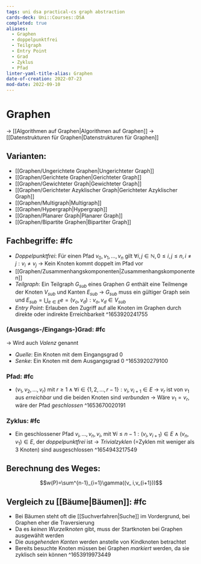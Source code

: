 ```yaml
---
tags: uni dsa practical-cs graph abstraction
cards-deck: Uni::Courses::DSA
completed: true
aliases:
  - Graphen
  - doppelpunktfrei
  - Teilgraph
  - Entry Point
  - Grad
  - Zyklus
  - Pfad
linter-yaml-title-alias: Graphen
date-of-creation: 2022-07-23
mod-date: 2022-09-10
---
```


# Graphen
→ [[Algorithmen auf Graphen|Algorithmen auf Graphen]]
→ [[Datenstrukturen für Graphen|Datenstrukturen für Graphen]]

## Varianten:
- [[Graphen/Ungerichtete Graphen|Ungerichteter Graph]]
- [[Graphen/Gerichtete Graphen|Gerichteter Graph]]
- [[Graphen/Gewichteter Graph|Gewichteter Graph]]
- [[Graphen/Gerichteter Azyklischer Graph|Gerichteter Azyklischer Graph]]
- [[Graphen/Multigraph|Multigraph]]
- [[Graphen/Hypergraph|Hypergraph]]
- [[Graphen/Planarer Graph|Planarer Graph]]
- [[Graphen/Bipartite Graphen|Bipartiter Graph]]

## Fachbegriffe: #fc
- *Doppelpunktfrei*: Für einen Pfad $v_0, v_1, \dots, v_n$ gilt $\forall i,j \in \mathbb{N}, 0 \leq i,j \leq n, i \neq j: v_i \neq v_j$
	→ Kein Knoten kommt doppelt im Pfad vor
- [[Graphen/Zusammenhangskomponenten|Zusammenhangskomponenten]]
- *Teilgraph*: Ein Teilgraph $G_{sub}$ eines Graphen $G$ enthält eine Teilmenge der Knoten $V_{sub}$ und Kanten $E_{sub}$
	→ $G_{sub}$ muss ein gültiger Graph sein und $E_{sub}= \bigcup_{e \in E} e=(v_o, v_d): v_o, v_d \in V_{sub}$
- *Entry Point*: Erlauben den Zugriff auf alle Knoten im Graphen durch direkte oder indirekte Erreichbarkeit
^1653920241755

### (Ausgangs-/Eingangs-)Grad: #fc
→ Wird auch *Valenz* genannt
- *Quelle*: Ein Knoten mit dem Eingangsgrad 0
- *Senke*: Ein Knoten mit dem Ausgangsgrad 0
^1653920279100

### Pfad: #fc
- $(v_1,v_2,\dots,v_r)$ mit $r \geq 1 \wedge \forall i \in \{1,2,\dots,r-1\}: v_i,v_{i+1} \in E$
	→ $v_r$ ist von $v_1$ aus *erreichbar* und die beiden Knoten sind *verbunden*
	→ Wäre $v_1 = v_r$, wäre der Pfad *geschlossen*
^1653670020191

### Zyklus: #fc
- Ein geschlossener Pfad $v_i,\dots,v_n,v_i$, mit $\forall i\leq n-1:(v_i,v_{i+1})\in E\wedge(v_n,v_1)\in E,$ der *doppelpunktfrei* ist
	→ *Trivialzyklen* (=Zyklen mit weniger als 3 Knoten) sind ausgeschlossen
^1654943217549

## Berechnung des Weges:
$$w(P)=\sum^{n-1}_{i=1}\gamma((v_ i,v_{i+1}))$$

## Vergleich zu [[Bäume|Bäumen]]: #fc
- Bei Bäumen steht oft die [[Suchverfahren|Suche]] im Vordergrund, bei Graphen eher die Traversierung
- Da es *keinen Wurzelknoten* gibt, muss der Startknoten bei Graphen ausgewählt werden
- Die *ausgehenden Kanten* werden anstelle von Kindknoten betrachtet
- Bereits besuchte Knoten müssen bei Graphen *markiert* werden, da sie zyklisch sein können
^1653919973449
